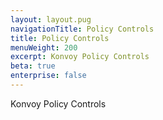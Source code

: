 ```yaml
---
layout: layout.pug
navigationTitle: Policy Controls
title: Policy Controls
menuWeight: 200
excerpt: Konvoy Policy Controls
beta: true
enterprise: false
---
```

Konvoy Policy Controls

